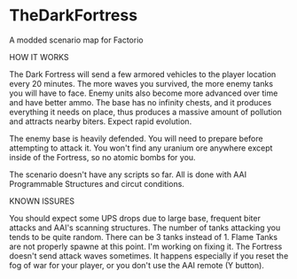 # TheDarkFortress
A modded scenario map for Factorio


HOW IT WORKS

The Dark Fortress will send a few armored vehicles to the player location every 20 minutes. The more waves you survived, the more enemy tanks you will have to face. Enemy units also become more advanced over time and have better ammo. The base has no infinity chests, and it produces everything it needs on place, thus produces a massive amount of pollution and attracts nearby biters. Expect rapid evolution.

The enemy base is heavily defended. You will need to prepare before attempting to attack it. You won't find any uranium ore anywhere except inside of the Fortress, so no atomic bombs for you.

The scenario doesn't have any scripts so far. All is done with AAI Programmable Structures and circut conditions.

KNOWN ISSURES

You should expect some UPS drops due to large base, frequent biter attacks and AAI's scanning structures.
The number of tanks attacking you tends to be quite random. There can be 3 tanks instead of 1.
Flame Tanks are not properly spawne at this point. I'm working on fixing it.
The Fortress doesn't send attack waves sometimes. It happens especially if you reset the fog of war for your player, or you don't use the AAI remote (Y button).
